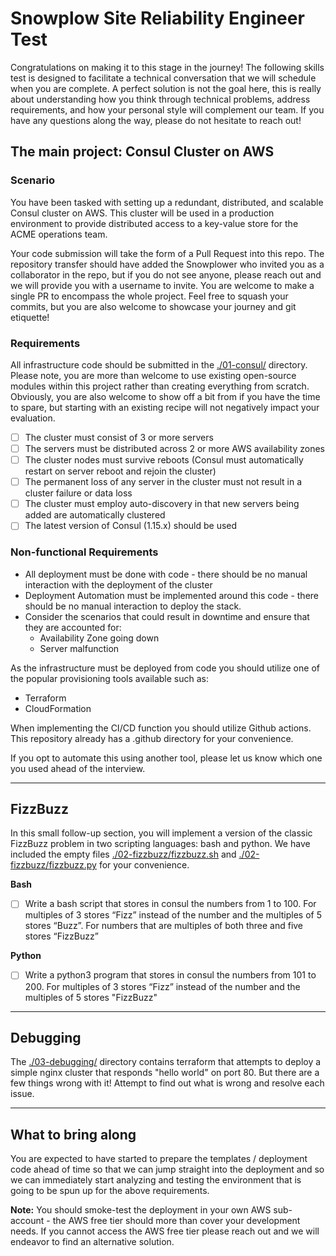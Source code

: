 # Snowplow Site Reliability Engineer Test

Congratulations on making it to this stage in the journey! The following skills test is designed to facilitate a technical conversation that we will schedule when you are complete. A perfect solution is not the goal here, this is really about understanding how you think through technical problems, address requirements, and how your personal style will complement our team. If you have any questions along the way, please do not hesitate to reach out!

## The main project: Consul Cluster on AWS

### Scenario

You have been tasked with setting up a redundant, distributed, and scalable Consul cluster on AWS. This cluster will be used in a production environment to provide distributed access to a key-value store for the ACME operations team. 

Your code submission will take the form of a Pull Request into this repo. The repository transfer should have added the Snowplower who invited you as a collaborator in the repo, but if you do not see anyone, please reach out and we will provide you with a username to invite. You are welcome to make a single PR to encompass the whole project. Feel free to squash your commits, but you are also welcome to showcase your journey and git etiquette! 

### Requirements
All infrastructure code should be submitted in the [./01-consul/](./01-consul/) directory. Please note, you are more than welcome to use existing open-source modules within this project rather than creating everything from scratch. Obviously, you are also welcome to show off a bit from if you have the time to spare, but starting with an existing recipe will not negatively impact your evaluation.

- [ ] The cluster must consist of 3 or more servers
- [ ] The servers must be distributed across 2 or more AWS availability zones
- [ ] The cluster nodes must survive reboots (Consul must automatically restart on server reboot and rejoin the cluster)
- [ ] The permanent loss of any server in the cluster must not result in a cluster failure or data loss
- [ ] The cluster must employ auto-discovery in that new servers being added are automatically clustered
- [ ] The latest version of Consul (1.15.x) should be used

### Non-functional Requirements

- All deployment must be done with code - there should be no manual interaction with the deployment of the cluster
- Deployment Automation must be implemented around this code - there should be no manual interaction to deploy the stack.
- Consider the scenarios that could result in downtime and ensure that they are accounted for:
    + Availability Zone going down
    + Server malfunction

As the infrastructure must be deployed from code you should utilize one of the popular provisioning tools available such as:
- Terraform
- CloudFormation

When implementing the CI/CD function you should utilize Github actions. This repository already has a .github directory for your convenience.

If you opt to automate this using another tool, please let us know which one you used ahead of the interview.

---

## FizzBuzz
In this small follow-up section, you will implement a version of the classic FizzBuzz problem in two scripting languages: bash and python. We have included the empty files [./02-fizzbuzz/fizzbuzz.sh](./02-fizzbuzz/fizzbuzz.sh) and [./02-fizzbuzz/fizzbuzz.py](./02-fizzbuzz/fizzbuzz.py) for your convenience.

**Bash**
- [ ] Write a bash script that stores in consul the numbers from 1 to 100. For multiples
of 3 stores “Fizz” instead of the number and the multiples of 5 stores
“Buzz”. For numbers that are multiples of both three and five stores “FizzBuzz”

**Python**
- [ ] Write a python3 program that stores in consul the numbers from 101 to 200. For multiples
of 3 stores “Fizz” instead of the number and the multiples of 5 stores "FizzBuzz"

---

## Debugging

The [./03-debugging/](./03-debugging/) directory contains terraform that attempts to deploy a simple nginx cluster that responds "hello world" on port 80. But there are a few things wrong with it! Attempt to find out what is wrong and resolve each issue. 

---

## What to bring along

You are expected to have started to prepare the templates / deployment code ahead of time so that we can jump straight into the deployment and so we can immediately start analyzing and testing the environment that is going to be spun up for the above requirements.

**Note:** You should smoke-test the deployment in your own AWS sub-account - the AWS free tier should more than cover your development needs. If you cannot access the AWS free tier please reach out and we will endeavor to find an alternative solution.
